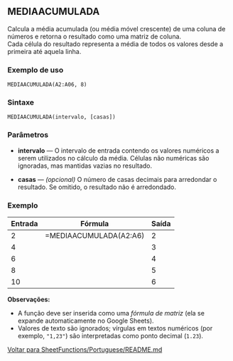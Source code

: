 ## MEDIAACUMULADA

Calcula a média acumulada (ou média móvel crescente) de uma coluna de números e retorna o resultado como uma matriz de coluna.  
Cada célula do resultado representa a média de todos os valores desde a primeira até aquela linha.


### Exemplo de uso

```MEDIAACUMULADA(A2:A06, 8)```

### Sintaxe

```MEDIAACUMULADA(intervalo, [casas])```

### Parâmetros

- **intervalo** — O intervalo de entrada contendo os valores numéricos a serem utilizados no cálculo da média. Células não numéricas são ignoradas, mas mantidas vazias no resultado.

- **casas** — *(opcional)* O número de casas decimais para arredondar o resultado. Se omitido, o resultado não é arredondado.

### Exemplo
| Entrada | Fórmula | Saída |
|----------|----------|-------|
| 2 | =MEDIAACUMULADA(A2:A6) | 2 |
| 4 |  | 3 |
| 6 |  | 4 |
| 8 |  | 5 |
| 10 |  | 6 |

**Observações:**
- A função deve ser inserida como uma *fórmula de matriz* (ela se expande automaticamente no Google Sheets).  
- Valores de texto são ignorados; vírgulas em textos numéricos (por exemplo, `"1,23"`) são interpretadas como ponto decimal (`1.23`).

[Voltar para SheetFunctions/Portuguese/README.md](README.md)